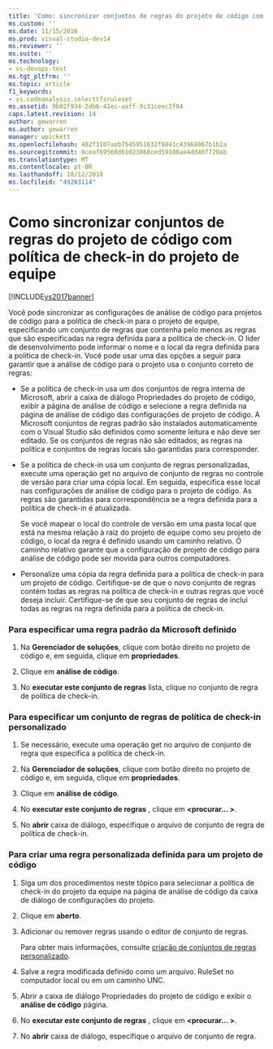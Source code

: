 ```yaml
---
title: 'Como: sincronizar conjuntos de regras do projeto de código com a política de Check-in do projeto de equipe | Microsoft Docs'
ms.custom: ''
ms.date: 11/15/2016
ms.prod: visual-studio-dev14
ms.reviewer: ''
ms.suite: ''
ms.technology:
- vs-devops-test
ms.tgt_pltfrm: ''
ms.topic: article
f1_keywords:
- vs.codeanalysis.selecttfsruleset
ms.assetid: 9b02f934-2db6-41ec-aaff-9c31ceec2f04
caps.latest.revision: 14
author: gewarren
ms.author: gewarren
manager: wpickett
ms.openlocfilehash: 482f3107aeb7545951632f6841c43968067b1b2a
ms.sourcegitcommit: 9ceaf69568d61023868ced59108ae4dd46f720ab
ms.translationtype: MT
ms.contentlocale: pt-BR
ms.lasthandoff: 10/12/2018
ms.locfileid: "49263114"
---
```

# <a name="how-to-synchronize-code-project-rule-sets-with-team-project-check-in-policy"></a>Como sincronizar conjuntos de regras do projeto de código com política de check-in do projeto de equipe
[!INCLUDE[vs2017banner](../includes/vs2017banner.md)]

Você pode sincronizar as configurações de análise de código para projetos de código para a política de check-in para o projeto de equipe, especificando um conjunto de regras que contenha pelo menos as regras que são especificadas na regra definida para a política de check-in. O líder de desenvolvimento pode informar o nome e o local da regra definida para a política de check-in. Você pode usar uma das opções a seguir para garantir que a análise de código para o projeto usa o conjunto correto de regras:  
  
-   Se a política de check-in usa um dos conjuntos de regra interna de Microsoft, abrir a caixa de diálogo Propriedades do projeto de código, exibir a página de análise de código e selecione a regra definida na página de análise de código das configurações de projeto de código. A Microsoft conjuntos de regras padrão são instalados automaticamente com o Visual Studio são definidos como somente leitura e não deve ser editado. Se os conjuntos de regras não são editados, as regras na política e conjuntos de regras locais são garantidas para corresponder.  
  
-   Se a política de check-in usa um conjunto de regras personalizadas, execute uma operação get no arquivo de conjunto de regras no controle de versão para criar uma cópia local. Em seguida, especifica esse local nas configurações de análise de código para o projeto de código. As regras são garantidas para correspondência se a regra definida para a política de check-in é atualizada.  
  
     Se você mapear o local do controle de versão em uma pasta local que está na mesma relação à raiz do projeto de equipe como seu projeto de código, o local da regra é definido usando um caminho relativo. O caminho relativo garante que a configuração de projeto de código para análise de código pode ser movida para outros computadores.  
  
-   Personalize uma cópia da regra definida para a política de check-in para um projeto de código. Certifique-se de que o novo conjunto de regras contém todas as regras na política de check-in e outras regras que você deseja incluir. Certifique-se de que seu conjunto de regras de inclui todas as regras na regra definida para a política de check-in.  
  
### <a name="to-specify-a-microsoft-standard-rule-set"></a>Para especificar uma regra padrão da Microsoft definido  
  
1.  Na **Gerenciador de soluções**, clique com botão direito no projeto de código e, em seguida, clique em **propriedades**.  
  
2.  Clique em **análise de código**.  
  
3.  No **executar este conjunto de regras** lista, clique no conjunto de regra de política de check-in.  
  
### <a name="to-specify-a-custom-check-in-policy-rule-set"></a>Para especificar um conjunto de regras de política de check-in personalizado  
  
1.  Se necessário, execute uma operação get no arquivo de conjunto de regra que especifica a política de check-in.  
  
2.  Na **Gerenciador de soluções**, clique com botão direito no projeto de código e, em seguida, clique em **propriedades**.  
  
3.  Clique em **análise de código**.  
  
4.  No **executar este conjunto de regras** , clique em  **\<procurar... >**.  
  
5.  No **abrir** caixa de diálogo, especifique o arquivo de conjunto de regra de política de check-in.  
  
### <a name="to-create-a-custom-rule-set-for-a-code-project"></a>Para criar uma regra personalizada definida para um projeto de código  
  
1.  Siga um dos procedimentos neste tópico para selecionar a política de check-in do projeto da equipe na página de análise de código da caixa de diálogo de configurações do projeto.  
  
2.  Clique em **aberto**.  
  
3.  Adicionar ou remover regras usando o editor de conjunto de regras.  
  
     Para obter mais informações, consulte [criação de conjuntos de regras personalizado](../code-quality/creating-custom-code-analysis-rule-sets.md).  
  
4.  Salve a regra modificada definido como um arquivo. RuleSet no computador local ou em um caminho UNC.  
  
5.  Abrir a caixa de diálogo Propriedades do projeto de código e exibir o **análise de código** página.  
  
6.  No **executar este conjunto de regras** , clique em  **\<procurar... >**.  
  
7.  No **abrir** caixa de diálogo, especifique o arquivo de conjunto de regra.



